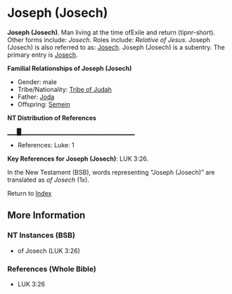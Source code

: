 # Joseph (Josech)
**Joseph (Josech)**. 
Man living at the time ofExile and return (tipnr-short). 
Other forms include: 
*Josech*. 
Roles include: 
_Relative of Jesus_. 
Joseph (Josech) is also referred to as: 
[Josech](Josech.md). 
Joseph (Josech) is a subentry. The primary entry is 
[Josech](Josech.md). 




**Familial Relationships of Joseph (Josech)**


* Gender: male
* Tribe/Nationality: [Tribe of Judah](../../../groups/md/acai/Judah.md)
* Father: [Joda](Joda.md)
* Offspring: [Semein](Semein.md)


**NT Distribution of References**

▁▁█▁▁▁▁▁▁▁▁▁▁▁▁▁▁▁▁▁▁▁▁▁▁▁▁
* References: Luke: 1



**Key References for Joseph (Josech)**: 
LUK 3:26. 




In the New Testament (BSB), words representing “Joseph (Josech)” are translated as 
*of Josech* (1x). 


Return to [Index](00-Index.md)

## More Information

### NT Instances (BSB)

* of Josech (LUK 3:26)



### References (Whole Bible)

* LUK 3:26



